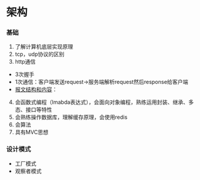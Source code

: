 # 架构

### 基础

1. 了解计算机底层实现原理
2. tcp，udp协议的区别
3. http通信
 - 3次握手
 - 1次通信：客户端发送request->服务端解析request然后response给客户端
 - [报文结构和内容](http.md)：
4. 会函数式编程（lmabda表达式），会面向对象编程，熟练运用封装、继承、多态、接口等特性
5. 会熟练操作数据库，理解缓存原理，会使用redis
6. 会算法
7. 具有MVC思想

### 设计模式
- 工厂模式
- 观察者模式